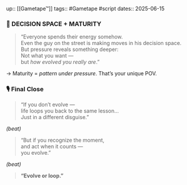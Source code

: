 up:: [[Gametape™]]
tags:: #Gametape #script
dates:: 2025-06-15


### 🧬 DECISION SPACE + MATURITY 

> “Everyone spends their energy somehow.  
> Even the guy on the street is making moves in his decision space.  
> But pressure reveals something deeper:  
> Not what you want —  
> but _how evolved you really are_.”

→ Maturity = _pattern under pressure_. That’s your unique POV.
### 🎙️ Final Close 

> “If you don’t evolve —  
> life loops you back to the same lesson…  
> Just in a different disguise.”

_(beat)_

> “But if you recognize the moment,  
> and act when it counts —  
> you evolve.”

_(beat)_

> **“Evolve or loop.”**
